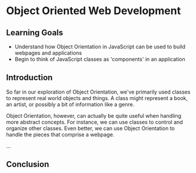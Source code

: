 # Object Oriented Web Development

## Learning Goals

- Understand how Object Orientation in JavaScript can be used to build webpages and applications
- Begin to think of JavaScript classes as 'components' in an application

## Introduction

So far in our exploration of Object Orientation, we've primarily used classes
to represent real world objects and things. A class might represent a book,
an artist, or possibly a bit of information like a genre.

Object Orientation, however, can actually be quite useful when handling more
abstract concepts. For instance, we can use classes to control and
organize other classes. Even better, we can use Object Orientation to handle the
pieces that comprise a webpage.

...

## Conclusion
